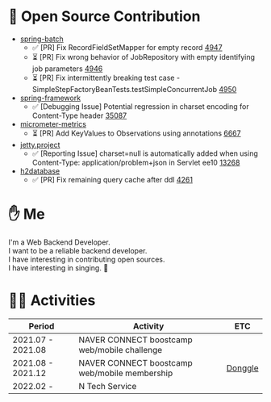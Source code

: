 # 🐙 Open Source Contribution

- [spring-batch](https://github.com/spring-projects/spring-batch)
  - ✅ [PR] Fix RecordFieldSetMapper for empty record [4947](https://github.com/spring-projects/spring-batch/pull/4947)
  - ⏳ [PR] Fix wrong behavior of JobRepository with empty identifying job parameters [4946](https://github.com/spring-projects/spring-batch/pull/4946)
  - ⏳ [PR] Fix intermittently breaking test case - SimpleStepFactoryBeanTests.testSimpleConcurrentJob [4950](https://github.com/spring-projects/spring-batch/pull/4950)
- [spring-framework](https://github.com/spring-projects/spring-framework)
  - ✅ [Debugging Issue] Potential regression in charset encoding for Content-Type header [35087](https://github.com/spring-projects/spring-framework/issues/35087)
- [micrometer-metrics](https://github.com/micrometer-metrics/micrometer)
  - ⏳ [PR] Add KeyValues to Observations using annotations [6667](https://github.com/micrometer-metrics/micrometer/pull/6667)
- [jetty.project](https://github.com/jetty/jetty.project)
  - ✅ [Reporting Issue] charset=null is automatically added when using Content-Type: application/problem+json in Servlet ee10  [13268](https://github.com/jetty/jetty.project/issues/13268)
- [h2database](https://github.com/h2database/h2database)
  - ✅ [PR] Fix remaining query cache after ddl [4261](https://github.com/h2database/h2database/pull/4261)

# ✋ Me

I'm a Web Backend Developer.   
I want to be a reliable backend developer.   
I have interesting in contributing open sources.   
I have interesting in singing. 🎤

# 🚴‍♂️ Activities

|Period|Activity|ETC|
|------|---|---|
|2021.07 - 2021.08|NAVER CONNECT boostcamp web/mobile challenge||
|2021.08 - 2021.12|NAVER CONNECT boostcamp web/mobile membership|[Donggle](https://github.com/boostcampwm-2021/Web11-Donggle)|
|2022.02 - |N Tech Service||
